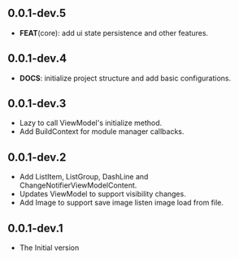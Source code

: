## 0.0.1-dev.5

 - **FEAT**(core): add ui state persistence and other features.

## 0.0.1-dev.4

 - **DOCS**: initialize project structure and add basic configurations.

## 0.0.1-dev.3

* Lazy to call ViewModel's initialize method.
* Add BuildContext for module manager callbacks.

## 0.0.1-dev.2

* Add ListItem, ListGroup, DashLine and ChangeNotifierViewModelContent.
* Updates ViewModel to support visibility changes.
* Add Image to support save image listen image load from file.

## 0.0.1-dev.1

* The Initial version